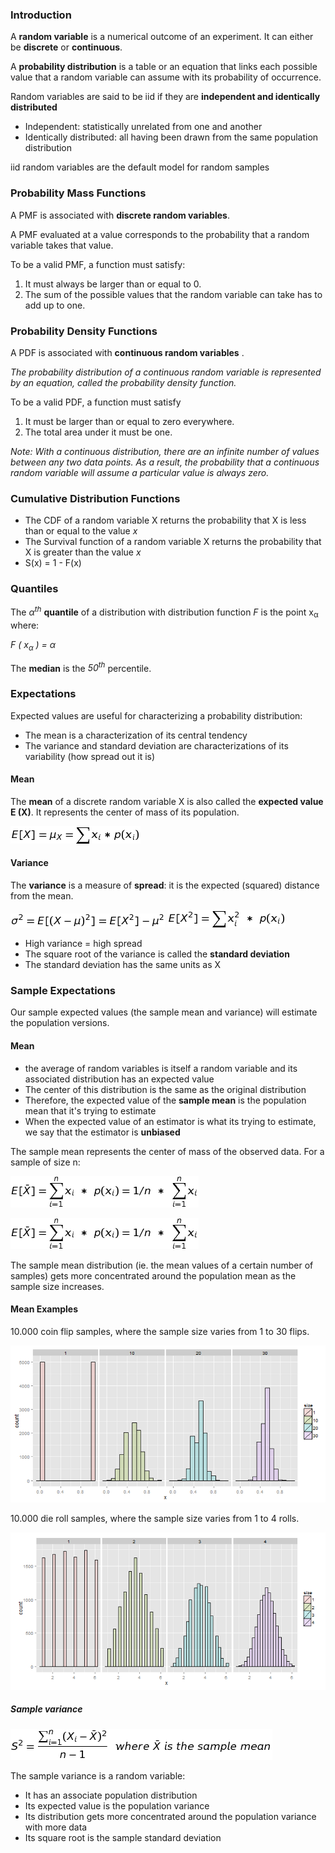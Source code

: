 
### Introduction

A **random variable** is a numerical outcome of an experiment. It can either be **discrete** or **continuous**.

A **probability distribution** is a table or an equation that links each possible value that a random variable can assume with its probability of occurrence.

Random variables are said to be iid if they are **independent and identically distributed**
+ Independent: statistically unrelated from one and another
+ Identically distributed: all having been drawn from the same population distribution

iid random variables are the default model for random samples


### Probability Mass Functions

A PMF is associated with **discrete random variables**.

A PMF evaluated at a value corresponds to the
probability that a random variable takes that value. 

To be a valid PMF, a function must satisfy:

  1. It must always be larger than or equal to 0.
  2. The sum of the possible values that the random variable can take has to add up to one.

	
	
### Probability Density Functions

A PDF is associated with **continuous random variables** .

_The probability distribution of a continuous random variable is represented by an equation, called the probability density function._

To be a valid PDF, a function must satisfy

1. It must be larger than or equal to zero everywhere.
2. The total area under it must be one.

_Note: With a continuous distribution, there are an infinite number of values between any two data points. 
As a result, the probability that a continuous random variable will assume a particular value is always zero._



### Cumulative Distribution Functions

+ The CDF of a random variable X returns the probability that X is less than or equal to the value $x$
+ The Survival function of a random variable X returns the probability that X is greater than the value $x$
+ S(x) = 1 - F(x)



### Quantiles

The  _&#945;<sup>th</sup>_ **quantile** of a distribution with distribution function _F_ is the point x<sub>&#945;</sub> where:

_F ( x<sub>&#945;</sub> ) = &#945;_

The **median** is the _50<sup>th</sup>_ percentile.



### Expectations

Expected values are useful for characterizing a probability distribution:

- The mean is a characterization of its central tendency
- The variance and standard deviation are characterizations of its variability (how spread out it is)


#### Mean

The **mean** of a discrete random variable X is also called the **expected value E (X)**. 
It represents the center of mass of its population.

![expValueDiscretePop](equations/expValueDiscretePop.png?raw=true)


#### Variance

The **variance** is a measure of **spread**: it is the expected (squared) distance from the mean.

![varX](equations/varX.png?raw=true)
![varX2](equations/varX2.png?raw=true)

- High variance = high spread
- The square root of the variance is called the **standard deviation**
- The standard deviation has the same units as X



### Sample Expectations

Our sample expected values (the sample mean and variance) will estimate the population versions.



#### Mean

- the average of random variables is itself a random variable and its associated distribution has an expected value
- The center of this distribution is the same as the original distribution
- Therefore, the expected value of the **sample mean** is the population mean that it's trying to estimate
- When the expected value of an estimator is what its trying to estimate, we say that the estimator is **unbiased**

The sample mean represents the center of mass of the observed data. For a sample of size n:

![expValueDiscreteSample](equations/expValueDiscreteSample.png?raw=true)

![expValueDiscreteSample2](equations/expValueDiscreteSample.png?raw=true2)

The sample mean distribution (ie. the mean values of a certain number of samples) gets more 
concentrated around the population mean as the sample size increases.

#### Mean Examples
 
10.000 coin flip samples, where the sample size varies from 1 to 30 flips.

![coinSamples](equations/coinSamples.png?raw=true)

10.000 die roll samples, where the sample size varies from 1 to 4 rolls.

![dieSamples](equations/dieSamples.png?raw=true)


##### Sample variance

![varXsample](equations/varXsample.png?raw=true)

The sample variance is a random variable:
  + It has an associate population distribution
  + Its expected value is the population variance
  + Its distribution gets more concentrated around the population variance with more data
  + Its square root is the sample standard deviation



